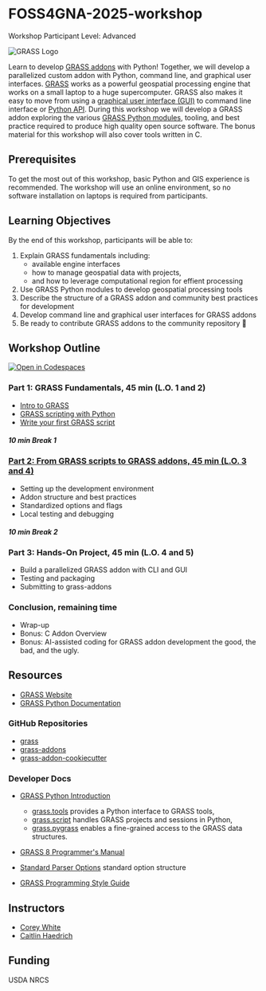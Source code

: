 # FOSS4GNA-2025-workshop

Workshop Participant Level: Advanced

![GRASS Logo](https://grass.osgeo.org/images/logos/grass-gradient-horizontal.svg)

Learn to develop [GRASS addons](https://github.com/OSGeo/grass-addons) with
Python! Together, we will develop a parallelized custom addon with Python,
command line, and graphical user interfaces. [GRASS](https://grass.osgeo.org/)
works as a powerful geospatial processing engine that works on a small laptop to
a huge supercomputer. GRASS also makes it easy to move from using a
[graphical user interface (GUI)](https://grass.osgeo.org/grass85/manuals/helptext.html)
to command line interface or
[Python API](https://grass.osgeo.org/grass85/manuals/python_intro.html).
During this workshop we will develop a GRASS addon exploring the various
[GRASS Python modules](https://grass.osgeo.org/grass-devel/manuals/libpython/index.html),
tooling, and best practice required to produce high quality open source software.
The bonus material for this workshop will also cover tools written in C.

## Prerequisites

To get the most out of this workshop, basic Python and GIS experience is
recommended. The workshop will use an online environment, so no software
installation on laptops is required from participants.

## Learning Objectives

By the end of this workshop, participants will be able to:

1. Explain GRASS fundamentals including:
   - available engine interfaces
   - how to manage geospatial data with projects,
   - and how to leverage computational region for effient processing
2. Use GRASS Python modules to develop geospatial processing tools
3. Describe the structure of a GRASS addon and community best practices for development
4. Develop command line and graphical user interfaces for GRASS addons
5. Be ready to contribute GRASS addons to the community repository :green_heart:

## Workshop Outline

[![Open in Codespaces](https://github.com/codespaces/badge.svg)](https://github.com/codespaces/new?repo=cwhite911%2FFOSS4GNA-2025-workshop&ref=main&template=true)

### Part 1: GRASS Fundamentals, 45 min (L.O. 1 and 2)

- [Intro to GRASS](https://grass.osgeo.org/grass-devel/manuals/index.html)
- [GRASS scripting with Python](./workshop/part_1_grass/Scripting_with_GRASS.ipynb)
- [Write your first GRASS script](./workshop/part_1_grass/my_grass_script.py)

#### _10 min Break 1_

### [Part 2: From GRASS scripts to GRASS addons, 45 min (L.O. 3 and 4)](./workshop/part_2_addons/README.md)

- Setting up the development environment
- Addon structure and best practices
- Standardized options and flags
- Local testing and debugging

#### _10 min Break 2_

### Part 3: Hands-On Project, 45 min (L.O. 4 and 5)

- Build a parallelized GRASS addon with CLI and GUI
- Testing and packaging
- Submitting to grass-addons

### Conclusion, remaining time

- Wrap-up
- Bonus: C Addon Overview
- Bonus: AI-assisted coding for GRASS addon development the good, the bad, and
the ugly.

## Resources

- [GRASS Website](https://grass.osgeo.org/)
- [GRASS Python Documentation](https://grass.osgeo.org/grass-devel/manuals/libpython/index.html)

### GitHub Repositories

- [grass](https://github.com/OSGeo/grass)
- [grass-addons](https://github.com/OSGeo/grass-addons)
- [grass-addon-cookiecutter](https://github.com/OSGeo/grass-addon-cookiecutter)

### Developer Docs

- [GRASS Python Introduction](https://grass.osgeo.org/grass-devel/manuals/python_intro.html)

  - [grass.tools](https://grass.osgeo.org/grass-devel/manuals/libpython/grass.tools.html)
provides a Python interface to GRASS tools,
  - [grass.script](https://grass.osgeo.org/grass-devel/manuals/libpython/script_intro.html)
handles GRASS projects and sessions in Python,
  - [grass.pygrass](https://grass.osgeo.org/grass-devel/manuals/libpython/pygrass_index.html)
  enables a fine-grained access to the GRASS data structures.
- [GRASS 8 Programmer's Manual](https://grass.osgeo.org/programming8/)
- [Standard Parser Options][parser] standard option structure
- [GRASS Programming Style Guide](https://grass.osgeo.org/grass85/manuals/style_guide.html)

[parser]: https://grass.osgeo.org/grass85/manuals/parser_standard_options.html

## Instructors

- [Corey White](https://github.com/cwhite911)
- [Caitlin Haedrich](https://github.com/chaedri)

## Funding

USDA NRCS
